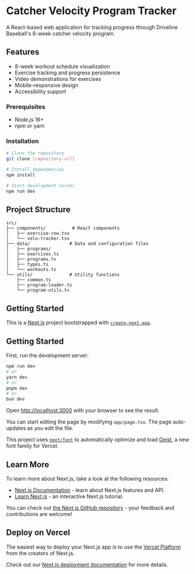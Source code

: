 # Catcher Velocity Program Tracker

A React-based web application for tracking progress through Driveline Baseball's 8-week catcher velocity program.

## Features

- 8-week workout schedule visualization
- Exercise tracking and progress persistence
- Video demonstrations for exercises
- Mobile-responsive design
- Accessibility support


### Prerequisites

- Node.js 16+
- npm or yarn

### Installation

```bash
# Clone the repository
git clone [repository-url]

# Install dependencies
npm install

# Start development server
npm run dev
```

## Project Structure

```
src/
├── components/          # React components
│   ├── exercise-row.tsx
│   └── velo-tracker.tsx
├── data/               # Data and configuration files
│   ├── programs/
│   ├── exercises.ts
│   ├── programs.ts
│   ├── types.ts
│   └── workouts.ts
└── utils/              # Utility functions
    ├── common.ts
    ├── program-loader.ts
    └── program-utils.ts
```


## Getting Started

This is a [Next.js](https://nextjs.org) project bootstrapped with [`create-next-app`](https://nextjs.org/docs/app/api-reference/cli/create-next-app).

## Getting Started

First, run the development server:

```bash
npm run dev
# or
yarn dev
# or
pnpm dev
# or
bun dev
```

Open [http://localhost:3000](http://localhost:3000) with your browser to see the result.

You can start editing the page by modifying `app/page.tsx`. The page auto-updates as you edit the file.

This project uses [`next/font`](https://nextjs.org/docs/app/building-your-application/optimizing/fonts) to automatically optimize and load [Geist](https://vercel.com/font), a new font family for Vercel.

## Learn More

To learn more about Next.js, take a look at the following resources:

- [Next.js Documentation](https://nextjs.org/docs) - learn about Next.js features and API.
- [Learn Next.js](https://nextjs.org/learn) - an interactive Next.js tutorial.

You can check out [the Next.js GitHub repository](https://github.com/vercel/next.js) - your feedback and contributions are welcome!

## Deploy on Vercel

The easiest way to deploy your Next.js app is to use the [Vercel Platform](https://vercel.com/new?utm_medium=default-template&filter=next.js&utm_source=create-next-app&utm_campaign=create-next-app-readme) from the creators of Next.js.

Check out our [Next.js deployment documentation](https://nextjs.org/docs/app/building-your-application/deploying) for more details.
